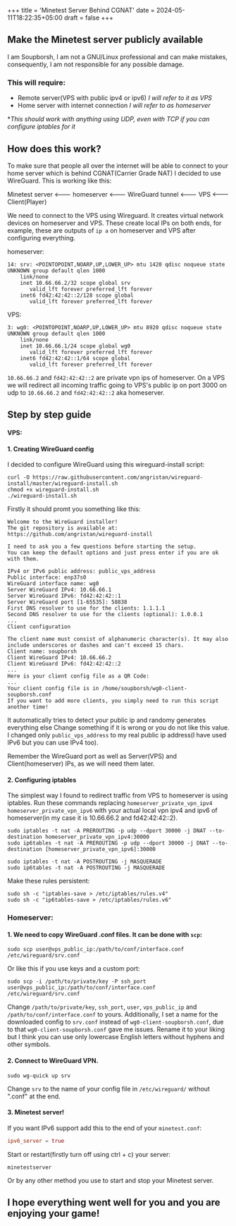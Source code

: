 +++
title = 'Minetest Server Behind CGNAT'
date = 2024-05-11T18:22:35+05:00
draft = false
+++

## Make the Minetest server publicly available

I am Soupborsh, I am not a GNU/Linux professional and can make mistakes, consequently, I am not responsible for any possible damage.

### This will require:
- Remote server(VPS with public ipv4 or ipv6) *I will refer to it as VPS*
- Home server with internet connection *I will refer to as homeserver*

**This should work with anything using UDP, even with TCP if you can configure iptables for it*

## How does this work?

To make sure that people all over the internet will be able to connect to your home server which is behind CGNAT(Carrier Grade NAT) I decided to use WireGuard. This is working like this:

Minetest server <--- homeserver <--- WireGuard tunnel <--- VPS <--- Client(Player)

We need to connect to the VPS using Wireguard. It creates virtual network devices on homeserver and VPS. These create local IPs on both ends, for example, these are outputs of
```ip a``` on homeserver and VPS after configuring everything.

homeserver:
```shell
14: srv: <POINTOPOINT,NOARP,UP,LOWER_UP> mtu 1420 qdisc noqueue state UNKNOWN group default qlen 1000
    link/none 
    inet 10.66.66.2/32 scope global srv
       valid_lft forever preferred_lft forever
    inet6 fd42:42:42::2/128 scope global 
       valid_lft forever preferred_lft forever
```
VPS:
```shell
3: wg0: <POINTOPOINT,NOARP,UP,LOWER_UP> mtu 8920 qdisc noqueue state UNKNOWN group default qlen 1000
    link/none 
    inet 10.66.66.1/24 scope global wg0
       valid_lft forever preferred_lft forever
    inet6 fd42:42:42::1/64 scope global 
       valid_lft forever preferred_lft forever
```

```10.66.66.2``` and ```fd42:42:42::2``` are private vpn ips of homeserver. On a VPS we will redirect all incoming traffic going to VPS's public ip on port 3000 on udp to ```10.66.66.2``` and ```fd42:42:42::2``` aka homeserver.

## Step by step guide

#### VPS:

#### 1. Creating WireGuard config

 I decided to configure WireGuard using this wireguard-install script:
```shell
curl -O https://raw.githubusercontent.com/angristan/wireguard-install/master/wireguard-install.sh
chmod +x wireguard-install.sh
./wireguard-install.sh
```

Firstly it should promt you something like this:

```shell
Welcome to the WireGuard installer!
The git repository is available at: https://github.com/angristan/wireguard-install

I need to ask you a few questions before starting the setup.
You can keep the default options and just press enter if you are ok with them.

IPv4 or IPv6 public address: public_vps_address
Public interface: enp37s0
WireGuard interface name: wg0
Server WireGuard IPv4: 10.66.66.1
Server WireGuard IPv6: fd42:42:42::1
Server WireGuard port [1-65535]: 58838
First DNS resolver to use for the clients: 1.1.1.1
Second DNS resolver to use for the clients (optional): 1.0.0.1
...
Client configuration

The client name must consist of alphanumeric character(s). It may also include underscores or dashes and can't exceed 15 chars.
Client name: soupborsh
Client WireGuard IPv4: 10.66.66.2
Client WireGuard IPv6: fd42:42:42::2
...
Here is your client config file as a QR Code:
...
Your client config file is in /home/soupborsh/wg0-client-soupborsh.conf
If you want to add more clients, you simply need to run this script another time!
```
It automatically tries to detect your public ip and randomy generates everything else
Change something if it is wrong or you do not like this value. I changed only ```public_vps_address``` to my real public ip address(I have used IPv6 but you can use IPv4 too). 

Remember the WireGuard port as well as Server(VPS) and Client(homeserver) IPs, as we will need them later.

#### 2. Configuring iptables

The simplest way I found to redirect traffic from VPS to homeserver is using iptables. Run these commands replacing ```homeserver_private_vpn_ipv4``` ```homeserver_private_vpn_ipv6``` with your actual local vpn ipv4 and ipv6 of homeserver(in my case it is 10.66.66.2 and fd42:42:42::2).

```shell
sudo iptables -t nat -A PREROUTING -p udp --dport 30000 -j DNAT --to-destination homeserver_private_vpn_ipv4:30000
sudo ip6tables -t nat -A PREROUTING -p udp --dport 30000 -j DNAT --to-destination [homeserver_private_vpn_ipv6]:30000
```

```shell
sudo iptables -t nat -A POSTROUTING -j MASQUERADE
sudo ip6tables -t nat -A POSTROUTING -j MASQUERADE
```
Make these rules persistent:
```shell
sudo sh -c "iptables-save > /etc/iptables/rules.v4"
sudo sh -c "ip6tables-save > /etc/iptables/rules.v6"
```

### Homeserver:
#### 1. We need to copy WireGuard .conf files. It can be done with ```scp```:

```shell
sudo scp user@vps_public_ip:/path/to/conf/interface.conf /etc/wireguard/srv.conf
```
Or like this if you use keys and a custom port:
```shell
sudo scp -i /path/to/private/key -P ssh_port user@vps_public_ip:/path/to/conf/interface.conf /etc/wireguard/srv.conf
```
Change ```/path/to/private/key```, ```ssh_port```, ```user```, ```vps_public_ip``` and ```/path/to/conf/interface.conf``` to yours. Additionally, I set a name for the downloaded config to ```srv.conf``` instead of ```wg0-client-soupborsh.conf```, due to that ```wg0-client-soupborsh.conf``` gave me issues. Rename it to your liking but I think you can use only lowercase English letters without hyphens and other symbols.

#### 2. Connect to WireGuard VPN.

```shell
sudo wg-quick up srv
```
Change ```srv``` to the name of your config file in ```/etc/wireguard/``` without ".conf" at the end.

#### 3. Minetest server!

If you want IPv6 support add this to the end of your ```minetest.conf```:

```toml
ipv6_server = true
```

Start or restart(firstly turn off using ctrl + c) your server:
```shell
minetestserver
```
Or by any other method you use to start and stop your Minetest server.

## I hope everything went well for you and you are enjoying your game!
